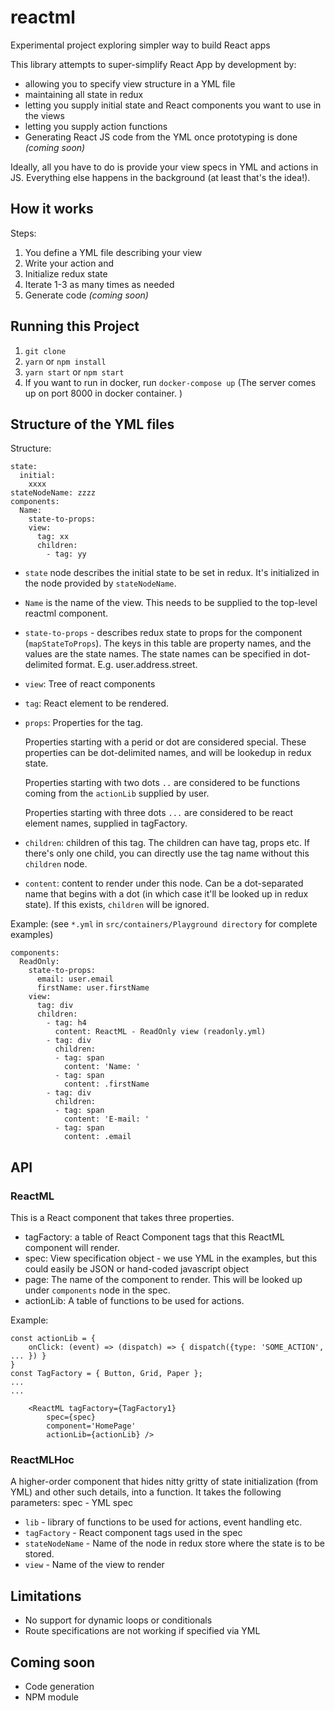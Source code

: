 # reactml
Experimental project exploring simpler way to build React apps

This library attempts to super-simplify React App by development by:

  - allowing you to specify view structure in a YML file
  - maintaining all state in redux
  - letting you supply initial state and React components you want to use in the views
  - letting you supply action functions
  - Generating React JS code from the YML once prototyping is done *(coming soon)*

Ideally, all you have to do is provide your view specs in YML and actions in JS. Everything else happens in the background (at least that's the idea!).

## How it works

Steps:

  1. You define a YML file describing your view
  2. Write your action and
  2. Initialize redux state
  3. Iterate 1-3 as many times as needed
  4. Generate code *(coming soon)*

## Running this Project

  1. `git clone`
  2. `yarn` or `npm install`
  2. `yarn start` or `npm start`
  3. If you want to run in docker, run `docker-compose up` (The server comes
     up on port 8000 in docker container. )

## Structure of the YML files

Structure:

```
state:
  initial:
    xxxx
stateNodeName: zzzz
components:
  Name:
    state-to-props:
    view:
      tag: xx
      children:
        - tag: yy
```
  - `state` node describes the initial state to be set in redux. It's initialized in the node provided by `stateNodeName`.
  - `Name` is the name of the view. This needs to be supplied to the top-level reactml component.
  -  `state-to-props` - describes redux state to props for the component (`mapStateToProps`). The keys in this table are property names, and the values are the state names. The state names can be specified in dot-delimited format. E.g. user.address.street.
  - `view`: Tree of react components
  - `tag`: React element to be rendered.
  -  `props`: Properties for the tag.

      Properties starting with a perid or dot are considered special. These properties can be dot-delimited names, and will be lookedup in redux state.

      Properties starting with two dots `..` are considered to be functions coming from the `actionLib` supplied by user.

      Properties starting with three dots `...` are considered to be react element names, supplied in tagFactory.

  - `children`: children of this tag. The children can have tag, props etc.  If there's only one child, you can directly use the tag name without this `children` node.
  - `content`: content to render under this node. Can be a dot-separated name that begins with a dot (in which case it'll be looked up in redux state). If this exists, `children` will be ignored.

Example:
(see `*.yml` in `src/containers/Playground directory` for complete examples)

```
components:
  ReadOnly:
    state-to-props:
      email: user.email
      firstName: user.firstName
    view:
      tag: div
      children:
        - tag: h4
          content: ReactML - ReadOnly view (readonly.yml)
        - tag: div
          children:
          - tag: span
            content: 'Name: '
          - tag: span
            content: .firstName
        - tag: div
          children:
          - tag: span
            content: 'E-mail: '
          - tag: span
            content: .email

```

## API

### ReactML

This is a React component that takes three properties.

  - tagFactory: a table of React Component tags that this ReactML component will render.
  - spec: View specification object - we use YML in the examples, but this could easily be JSON or hand-coded javascript object
  - page: The name of the component to render. This will be looked up under `components` node in the spec.
  - actionLib: A table of functions to be used for actions.

Example:

```
const actionLib = {
    onClick: (event) => (dispatch) => { dispatch({type: 'SOME_ACTION', ... }) }
}
const TagFactory = { Button, Grid, Paper };
...
...

    <ReactML tagFactory={TagFactory1}
        spec={spec}
        component='HomePage'
        actionLib={actionLib} />
```

### ReactMLHoc

A higher-order component that hides nitty gritty of state initialization (from YML) and other such details, into a function. It takes the following parameters:
spec - YML spec

  - `lib` - library of functions to be used for actions, event handling etc.
  - `tagFactory` - React component tags used in the spec
  - `stateNodeName` - Name of the node in redux store where the state is to be stored.
  - `view` - Name of the view to render

## Limitations

  - No support for dynamic loops or conditionals
  - Route specifications are not working if specified via YML
## Coming soon

  - Code generation
  - NPM module
